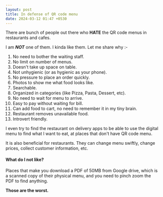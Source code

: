 ```yaml
---
layout: post
title: In defense of QR code menu
date: 2024-03-12 01:47 +0530
---
```


There are bunch of people out there who **HATE** the QR code menus in restaurants and cafes.

I am ***NOT*** one of them. I kinda like them. Let me share why :-

1. No need to bother the waiting staff.
2. No limit on number of menus.
3. Doesn't take up space on table.
4. Not unhygienic (or as hygienic as your phone).
5. No pressure to place an order quickly.
6. Photos to show me what food looks like.
7. Searchable.
8. Organized in categories (like Pizza, Pasta, Dessert, etc).
9. No need to wait for menu to arrive.
10. Easy to pay without waiting for bill.
11. Can add food to cart, no need to remember it in my tiny brain.
12. Restaurant removes unavailable food.
13. Introvert friendly.

I even try to find the restaurant on delivery apps to be able to use the digital menu to find what I want to eat, at places that don't have QR code menu.

It is also beneficial for restaurants. They can change menu swiftly, change prices, collect customer information, etc.
#### **What do I not like?**

Places that make you download a PDF of 50MB from Google drive, which is a scanned copy of their physical menu, and you need to pinch zoom the PDF to find anything.

**Those are the worst.**